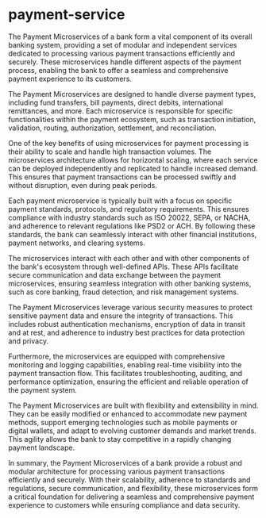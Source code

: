 # payment-service

The Payment Microservices of a bank form a vital component of its overall banking system, providing a set of modular and independent services dedicated to processing various payment transactions efficiently and securely. These microservices handle different aspects of the payment process, enabling the bank to offer a seamless and comprehensive payment experience to its customers.

The Payment Microservices are designed to handle diverse payment types, including fund transfers, bill payments, direct debits, international remittances, and more. Each microservice is responsible for specific functionalities within the payment ecosystem, such as transaction initiation, validation, routing, authorization, settlement, and reconciliation.

One of the key benefits of using microservices for payment processing is their ability to scale and handle high transaction volumes. The microservices architecture allows for horizontal scaling, where each service can be deployed independently and replicated to handle increased demand. This ensures that payment transactions can be processed swiftly and without disruption, even during peak periods.

Each payment microservice is typically built with a focus on specific payment standards, protocols, and regulatory requirements. This ensures compliance with industry standards such as ISO 20022, SEPA, or NACHA, and adherence to relevant regulations like PSD2 or ACH. By following these standards, the bank can seamlessly interact with other financial institutions, payment networks, and clearing systems.

The microservices interact with each other and with other components of the bank's ecosystem through well-defined APIs. These APIs facilitate secure communication and data exchange between the payment microservices, ensuring seamless integration with other banking systems, such as core banking, fraud detection, and risk management systems.

The Payment Microservices leverage various security measures to protect sensitive payment data and ensure the integrity of transactions. This includes robust authentication mechanisms, encryption of data in transit and at rest, and adherence to industry best practices for data protection and privacy.

Furthermore, the microservices are equipped with comprehensive monitoring and logging capabilities, enabling real-time visibility into the payment transaction flow. This facilitates troubleshooting, auditing, and performance optimization, ensuring the efficient and reliable operation of the payment system.

The Payment Microservices are built with flexibility and extensibility in mind. They can be easily modified or enhanced to accommodate new payment methods, support emerging technologies such as mobile payments or digital wallets, and adapt to evolving customer demands and market trends. This agility allows the bank to stay competitive in a rapidly changing payment landscape.

In summary, the Payment Microservices of a bank provide a robust and modular architecture for processing various payment transactions efficiently and securely. With their scalability, adherence to standards and regulations, secure communication, and flexibility, these microservices form a critical foundation for delivering a seamless and comprehensive payment experience to customers while ensuring compliance and data security.
